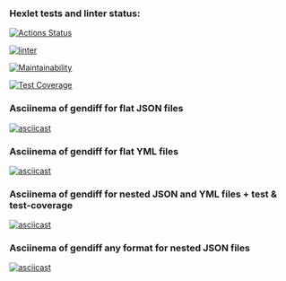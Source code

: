 ### Hexlet tests and linter status:
[![Actions Status](https://github.com/Anton-Sekachev/frontend-project-46/actions/workflows/hexlet-check.yml/badge.svg)](https://github.com/Anton-Sekachev/frontend-project-46/actions)

[![linter](https://github.com/Anton-Sekachev/frontend-project-46/actions/workflows/linter.yml/badge.svg)](https://github.com/Anton-Sekachev/frontend-project-46/actions/workflows/linter.yml)

[![Maintainability](https://api.codeclimate.com/v1/badges/05fe2d1d3c6f3f3637e5/maintainability)](https://codeclimate.com/github/Anton-Sekachev/frontend-project-46/maintainability)

[![Test Coverage](https://api.codeclimate.com/v1/badges/05fe2d1d3c6f3f3637e5/test_coverage)](https://codeclimate.com/github/Anton-Sekachev/frontend-project-46/test_coverage)

### Asciinema of gendiff for flat JSON files
[![asciicast](https://asciinema.org/a/goKuQXnnQ6oEAVG5yOvTCsDgw.svg)](https://asciinema.org/a/goKuQXnnQ6oEAVG5yOvTCsDgw)

### Asciinema of gendiff for flat YML files
[![asciicast](https://asciinema.org/a/qQ0r0IDnWmEh8xTqY1llx3kgf.svg)](https://asciinema.org/a/qQ0r0IDnWmEh8xTqY1llx3kgf)

### Asciinema of gendiff for nested JSON and YML files + test & test-coverage
[![asciicast](https://asciinema.org/a/sb2pzv0Tqoa6j90RvOgm9ExBR.svg)](https://asciinema.org/a/sb2pzv0Tqoa6j90RvOgm9ExBR)

### Asciinema of gendiff any format for nested JSON files
[![asciicast](https://asciinema.org/a/8xeWfuvjCj2g5BBbeaitjpcn1.svg)](https://asciinema.org/a/8xeWfuvjCj2g5BBbeaitjpcn1)